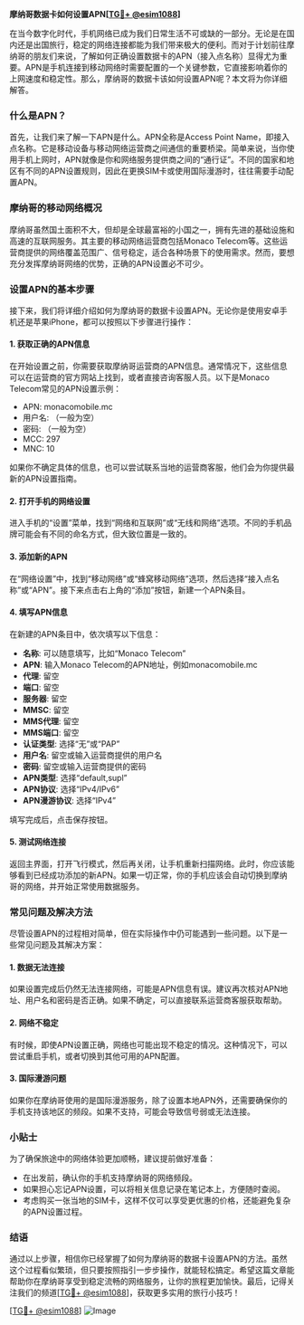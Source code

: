 **摩纳哥数据卡如何设置APN[[TG💪+ @esim1088](https://t.me/s/esim1088)]**

在当今数字化时代，手机网络已成为我们日常生活不可或缺的一部分。无论是在国内还是出国旅行，稳定的网络连接都能为我们带来极大的便利。而对于计划前往摩纳哥的朋友们来说，了解如何正确设置数据卡的APN（接入点名称）显得尤为重要。APN是手机连接到移动网络时需要配置的一个关键参数，它直接影响着你的上网速度和稳定性。那么，摩纳哥的数据卡该如何设置APN呢？本文将为你详细解答。

### 什么是APN？

首先，让我们来了解一下APN是什么。APN全称是Access Point Name，即接入点名称。它是移动设备与移动网络运营商之间通信的重要桥梁。简单来说，当你使用手机上网时，APN就像是你和网络服务提供商之间的“通行证”。不同的国家和地区有不同的APN设置规则，因此在更换SIM卡或使用国际漫游时，往往需要手动配置APN。

### 摩纳哥的移动网络概况

摩纳哥虽然国土面积不大，但却是全球最富裕的小国之一，拥有先进的基础设施和高速的互联网服务。其主要的移动网络运营商包括Monaco Telecom等。这些运营商提供的网络覆盖范围广、信号稳定，适合各种场景下的使用需求。然而，要想充分发挥摩纳哥网络的优势，正确的APN设置必不可少。

### 设置APN的基本步骤

接下来，我们将详细介绍如何为摩纳哥的数据卡设置APN。无论你是使用安卓手机还是苹果iPhone，都可以按照以下步骤进行操作：

#### 1. 获取正确的APN信息

在开始设置之前，你需要获取摩纳哥运营商的APN信息。通常情况下，这些信息可以在运营商的官方网站上找到，或者直接咨询客服人员。以下是Monaco Telecom常见的APN设置示例：

- APN: monacomobile.mc
- 用户名: （一般为空）
- 密码: （一般为空）
- MCC: 297
- MNC: 10

如果你不确定具体的信息，也可以尝试联系当地的运营商客服，他们会为你提供最新的APN设置指南。

#### 2. 打开手机的网络设置

进入手机的“设置”菜单，找到“网络和互联网”或“无线和网络”选项。不同的手机品牌可能会有不同的命名方式，但大致位置是一致的。

#### 3. 添加新的APN

在“网络设置”中，找到“移动网络”或“蜂窝移动网络”选项，然后选择“接入点名称”或“APN”。接下来点击右上角的“添加”按钮，新建一个APN条目。

#### 4. 填写APN信息

在新建的APN条目中，依次填写以下信息：

- **名称**: 可以随意填写，比如“Monaco Telecom”
- **APN**: 输入Monaco Telecom的APN地址，例如monacomobile.mc
- **代理**: 留空
- **端口**: 留空
- **服务器**: 留空
- **MMSC**: 留空
- **MMS代理**: 留空
- **MMS端口**: 留空
- **认证类型**: 选择“无”或“PAP”
- **用户名**: 留空或输入运营商提供的用户名
- **密码**: 留空或输入运营商提供的密码
- **APN类型**: 选择“default,supl”
- **APN协议**: 选择“IPv4/IPv6”
- **APN漫游协议**: 选择“IPv4”

填写完成后，点击保存按钮。

#### 5. 测试网络连接

返回主界面，打开飞行模式，然后再关闭，让手机重新扫描网络。此时，你应该能够看到已经成功添加的新APN。如果一切正常，你的手机应该会自动切换到摩纳哥的网络，并开始正常使用数据服务。

### 常见问题及解决方法

尽管设置APN的过程相对简单，但在实际操作中仍可能遇到一些问题。以下是一些常见问题及其解决方案：

#### 1. 数据无法连接

如果设置完成后仍然无法连接网络，可能是APN信息有误。建议再次核对APN地址、用户名和密码是否正确。如果不确定，可以直接联系运营商客服获取帮助。

#### 2. 网络不稳定

有时候，即使APN设置正确，网络也可能出现不稳定的情况。这种情况下，可以尝试重启手机，或者切换到其他可用的APN配置。

#### 3. 国际漫游问题

如果你在摩纳哥使用的是国际漫游服务，除了设置本地APN外，还需要确保你的手机支持该地区的频段。如果不支持，可能会导致信号弱或无法连接。

### 小贴士

为了确保旅途中的网络体验更加顺畅，建议提前做好准备：

- 在出发前，确认你的手机支持摩纳哥的网络频段。
- 如果担心忘记APN设置，可以将相关信息记录在笔记本上，方便随时查阅。
- 考虑购买一张当地的SIM卡，这样不仅可以享受更优惠的价格，还能避免复杂的APN设置过程。

### 结语

通过以上步骤，相信你已经掌握了如何为摩纳哥的数据卡设置APN的方法。虽然这个过程看似繁琐，但只要按照指引一步步操作，就能轻松搞定。希望这篇文章能帮助你在摩纳哥享受到稳定流畅的网络服务，让你的旅程更加愉快。最后，记得关注我们的频道[[TG💪+ @esim1088](https://t.me/s/esim1088)]，获取更多实用的旅行小技巧！

[[TG💪+ @esim1088](https://t.me/s/esim1088)] ![Image](https://i.postimg.cc/4NQfJmqS/Snipaste-2025-05-13-00-14-12.png)